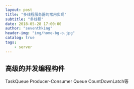 ```yaml
---
layout: post
title: "多线程服务器的常用实现"
subtitle: "多线程"
date: 2018-05-28 17:00:00
author: "seventhking"
header-img: "img/home-bg-o.jpg"
catalog: true
tags:
    - server
---
```


## 高级的并发编程构件
TaskQueue
Producer-Consumer Queue
CountDownLatch等


